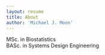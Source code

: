 ```yaml
---
layout: resume
title: About
author: 'Michael J. Moon'
---
```

MSc. in Biostatistics  
BASc. in Systems Design Engineering
